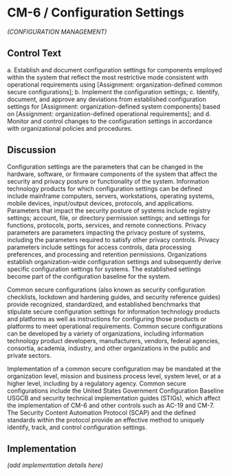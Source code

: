 # CM-6 / Configuration Settings

_(CONFIGURATION MANAGEMENT)_

## Control Text


a. Establish and document configuration settings for components employed within the system that reflect the most restrictive mode consistent with operational requirements using [Assignment: organization-defined common secure configurations];
b. Implement the configuration settings;
c. Identify, document, and approve any deviations from established configuration settings for [Assignment: organization-defined system components] based on [Assignment: organization-defined operational requirements]; and
d. Monitor and control changes to the configuration settings in accordance with organizational policies and procedures.

## Discussion

Configuration settings are the parameters that can be changed in the hardware, software, or firmware components of the system that affect the security and privacy posture or functionality of the system. Information technology products for which configuration settings can be defined include mainframe computers, servers, workstations, operating systems, mobile devices, input/output devices, protocols, and applications. Parameters that impact the security posture of systems include registry settings; account, file, or directory permission settings; and settings for functions, protocols, ports, services, and remote connections. Privacy parameters are parameters impacting the privacy posture of systems, including the parameters required to satisfy other privacy controls. Privacy parameters include settings for access controls, data processing preferences, and processing and retention permissions. Organizations establish organization-wide configuration settings and subsequently derive specific configuration settings for systems. The established settings become part of the configuration baseline for the system.

Common secure configurations (also known as security configuration checklists, lockdown and hardening guides, and security reference guides) provide recognized, standardized, and established benchmarks that stipulate secure configuration settings for information technology products and platforms as well as instructions for configuring those products or platforms to meet operational requirements. Common secure configurations can be developed by a variety of organizations, including information technology product developers, manufacturers, vendors, federal agencies, consortia, academia, industry, and other organizations in the public and private sectors.

Implementation of a common secure configuration may be mandated at the organization level, mission and business process level, system level, or at a higher level, including by a regulatory agency. Common secure configurations include the United States Government Configuration Baseline USGCB and security technical implementation guides (STIGs), which affect the implementation of CM-6 and other controls such as AC-19 and CM-7. The Security Content Automation Protocol (SCAP) and the defined standards within the protocol provide an effective method to uniquely identify, track, and control configuration settings.

## Implementation

_(add implementation details here)_